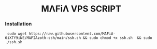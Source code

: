 <center><h1>MΛFiΛ VPS SCRIPT </h1></center>

### Installation

``` 
 sudo wget https://raw.githubusercontent.com/MAFiA-6iXTY9iNE/MAFIAzoth-ssh/main/ssh.sh && sudo chmod +x ssh.sh  && sudo ./ssh.sh 
 ```


